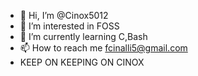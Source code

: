 - 👋 Hi, I’m @Cinox5012
- 👀 I’m interested in FOSS
- 🌱 I’m currently learning C,Bash
- 📫 How to reach me fcinalli5@gmail.com
- KEEP ON KEEPING ON CINOX

<!---
Cinox5012/Cinox5012 is a ✨ special ✨ repository because its `README.md` (this file) appears on your GitHub profile.
You can click the Preview link to take a look at your changes.
--->
